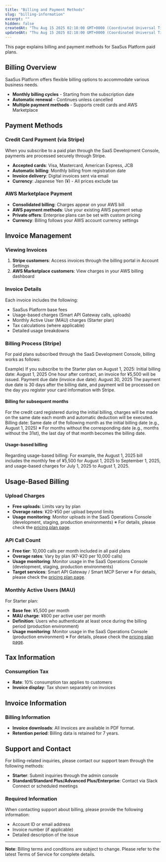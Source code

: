 ```yaml
---
title: "Billing and Payment Methods"
slug: "billing-information"
excerpt: ""
hidden: false
createdAt: "Thu Aug 15 2025 02:18:00 GMT+0000 (Coordinated Universal Time)"
updatedAt: "Thu Aug 15 2025 02:18:00 GMT+0000 (Coordinated Universal Time)"
---
```


This page explains billing and payment methods for SaaSus Platform paid plans.

## Billing Overview

SaaSus Platform offers flexible billing options to accommodate various business needs.

- **Monthly billing cycles** - Starting from the subscription date
- **Automatic renewal** - Continues unless cancelled
- **Multiple payment methods** - Supports credit cards and AWS Marketplace

## Payment Methods

### Credit Card Payment (via Stripe)

When you subscribe to a paid plan through the SaaS Development Console, payments are processed securely through Stripe.

- **Accepted cards**: Visa, Mastercard, American Express, JCB
- **Automatic billing**: Monthly billing from registration date
- **Invoice delivery**: Digital invoices sent via email
- **Currency**: Japanese Yen (¥) - All prices exclude tax

### AWS Marketplace Payment

- **Consolidated billing**: Charges appear on your AWS bill
- **AWS payment methods**: Use your existing AWS payment setup
- **Private offers**: Enterprise plans can be set with custom pricing
- **Currency**: Billing follows your AWS account currency settings

## Invoice Management

### Viewing Invoices

1. **Stripe customers**: Access invoices through the billing portal in Account Settings
2. **AWS Marketplace customers**: View charges in your AWS billing dashboard

### Invoice Details

Each invoice includes the following:
- SaaSus Platform base fees
- Usage-based charges (Smart API Gateway calls, uploads)
- Monthly Active User (MAU) charges (Starter plan)
- Tax calculations (where applicable)
- Detailed usage breakdowns

### Billing Process (Stripe)

For paid plans subscribed through the SaaS Development Console, billing works as follows:

Example) If you subscribe to the Starter plan on August 1, 2025:
Initial billing date: August 1, 2025
One hour after contract, an invoice for ¥5,500 will be issued.
Payment due date (invoice due date): August 30, 2025
The payment due date is 30 days after the billing date, and payment will be processed on the day you register your card information with Stripe.

#### Billing for subsequent months
For the credit card registered during the initial billing, charges will be made on the same date each month and automatic deduction will be executed.
Billing date: Same date of the following month as the initial billing date (e.g., August 1, 2025)
※ For months without the corresponding date (e.g., months without the 31st), the last day of that month becomes the billing date.

#### Usage-based billing
Regarding usage-based billing:
For example, the August 1, 2025 bill includes the monthly fee of ¥5,500 for August 1, 2025 to September 1, 2025, and usage-based charges for July 1, 2025 to August 1, 2025.

## Usage-Based Billing

### Upload Charges

- **Free uploads**: Limits vary by plan
- **Overage rates**: ¥20-¥50 per upload beyond limits
- **Usage monitoring**: Monitor uploads in the SaaS Operations Console (development, staging, production environments)
※ For details, please check the [pricing plan page](https://saasus.io/pricing).

### API Call Count

- **Free tier**: 10,000 calls per month included in all paid plans
- **Overage rates**: Vary by plan (¥7-¥20 per 10,000 calls)
- **Usage monitoring**: Monitor usage in the SaaS Operations Console (development, staging, production environments)
- **Target services**: Smart API Gateway / Smart MCP Server
※ For details, please check the [pricing plan page](https://saasus.io/pricing).

### Monthly Active Users (MAU)

For Starter plan:
- **Base fee**: ¥5,500 per month
- **MAU charge**: ¥800 per active user per month
- **Definition**: Users who authenticate at least once during the billing period (production environment)
- **Usage monitoring**: Monitor usage in the SaaS Operations Console (production environment)
※ For details, please check the [pricing plan page](https://saasus.io/pricing).

## Tax Information

### Consumption Tax

- **Rate**: 10% consumption tax applies to customers
- **Invoice display**: Tax shown separately on invoices

## Invoice Information

### Billing Information

- **Invoice downloads**: All invoices are available in PDF format.
- **Retention period**: Billing data is retained for 7 years.

## Support and Contact

For billing-related inquiries, please contact our support team through the following methods:

- **Starter**: Submit inquiries through the admin console
- **Standard/Standard Plus/Advanced Plus/Enterprise**: Contact via Slack Connect or scheduled meetings

### Required Information

When contacting support about billing, please provide the following information:
- Account ID or email address
- Invoice number (if applicable)
- Detailed description of the issue

---

**Note**: Billing terms and conditions are subject to change. Please refer to the latest Terms of Service for complete details.